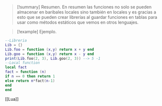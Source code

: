 >[!summary] Resumen.
>En resumen las funciones no solo se pueden almacenar en baribales locales sino también en locales y es gracias a esto que se pueden crear librerías al guardar funciones en tablas para usar como métodos estáticos que vemos en otros lenguajes.

>[!example] Ejemplo.
```Lua
--Libreria
Lib = {}
Lib.foo = function (x,y) return x + y end
Lib.goo = function (x,y) return x - y end
print(Lib.foo(2, 3), Lib.goo(2, 3)) --> 5 -1
--Local function
local fact
fact = function (n)
if n == 0 then return 1
else return n*fact(n-1)
end
end
```

[[Lua]]